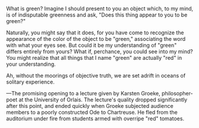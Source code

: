 What is green? Imagine I should present to you an object which, to my mind, is of indisputable greenness and ask, "Does this thing appear to you to be green?"

Naturally, you might say that it does, for you have come to recognize the appearance of the color of the object to be "green," associating the word with what your eyes see. But could it be my understanding of "green" differs entirely from yours? What if, perchance, you could see into my mind? You might realize that all things that I name "green" are actually "red" in your understanding.

Ah, without the moorings of objective truth, we are set adrift in oceans of solitary experience.

—The promising opening to a lecture given by Karsten Groeke, philosopher-poet at the University of Orlais. The lecture's quality dropped significantly after this point, and ended quickly when Groeke subjected audience members to a poorly constructed Ode to Chartreuse. He fled from the auditorium under fire from students armed with overripe "red" tomatoes.
